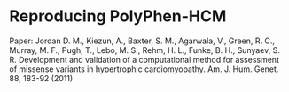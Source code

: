 # Reproducing PolyPhen-HCM 

Paper: Jordan D. M., Kiezun, A., Baxter, S. M., Agarwala, V., Green, R. C., Murray, M. F., Pugh, T., Lebo, M. S., Rehm, H. L., Funke, B. H., Sunyaev, S. R. Development and validation of a computational method for assessment of missense variants in hypertrophic cardiomyopathy. Am. J. Hum. Genet. 88, 183-92 (2011)
